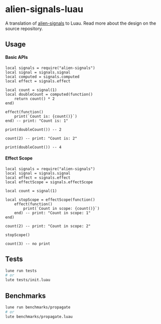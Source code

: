 # alien-signals-luau

A translation of [alien-signals](https://github.com/stackblitz/alien-signals) to Luau. Read more about the design on the source repository.

## Usage

#### Basic APIs

```luau
local signals = require("alien-signals")
local signal = signals.signal
local computed = signals.computed
local effect = signals.effect

local count = signal(1)
local doubleCount = computed(function()
    return count() * 2
end)

effect(function()
    print(`Count is: {count()}`)
end) -- print: "Count is: 1"

print(doubleCount()) -- 2

count(2) -- print: "Count is: 2"

print(doubleCount()) -- 4
```

#### Effect Scope

```luau
local signals = require("alien-signals")
local signal = signals.signal
local effect = signals.effect
local effectScope = signals.effectScope

local count = signal(1)

local stopScope = effectScope(function()
    effect(function()
        print(`Count in scope: {count()}`)
    end) -- print: "Count in scope: 1"
end)

count(2) -- print: "Count in scope: 2"

stopScope()

count(3) -- no print
```

## Tests

```bash
lune run tests
# or
lute tests/init.luau
```

## Benchmarks

```bash
lune run benchmarks/propagate
# or
lute benchmarks/propagate.luau
```
